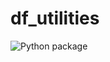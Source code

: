 # df_utilities
![Python package](https://github.com/miguelbravo7/df_utilities/workflows/Python%20package/badge.svg)